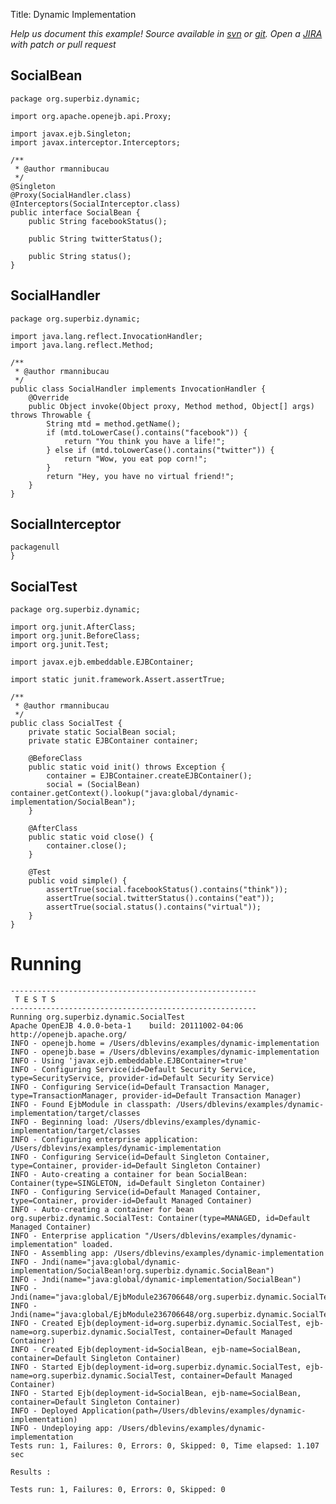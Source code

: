 Title: Dynamic Implementation

*Help us document this example! Source available in [svn](http://svn.apache.org/repos/asf/openejb/trunk/openejb/examples/dynamic-implementation) or [git](https://github.com/apache/openejb/tree/trunk/openejb/examples/dynamic-implementation). Open a [JIRA](https://issues.apache.org/jira/browse/TOMEE) with patch or pull request*

## SocialBean

    package org.superbiz.dynamic;
    
    import org.apache.openejb.api.Proxy;
    
    import javax.ejb.Singleton;
    import javax.interceptor.Interceptors;
    
    /**
     * @author rmannibucau
     */
    @Singleton
    @Proxy(SocialHandler.class)
    @Interceptors(SocialInterceptor.class)
    public interface SocialBean {
        public String facebookStatus();
    
        public String twitterStatus();
    
        public String status();
    }

## SocialHandler

    package org.superbiz.dynamic;
    
    import java.lang.reflect.InvocationHandler;
    import java.lang.reflect.Method;
    
    /**
     * @author rmannibucau
     */
    public class SocialHandler implements InvocationHandler {
        @Override
        public Object invoke(Object proxy, Method method, Object[] args) throws Throwable {
            String mtd = method.getName();
            if (mtd.toLowerCase().contains("facebook")) {
                return "You think you have a life!";
            } else if (mtd.toLowerCase().contains("twitter")) {
                return "Wow, you eat pop corn!";
            }
            return "Hey, you have no virtual friend!";
        }
    }

## SocialInterceptor

    packagenull
    }

## SocialTest

    package org.superbiz.dynamic;
    
    import org.junit.AfterClass;
    import org.junit.BeforeClass;
    import org.junit.Test;
    
    import javax.ejb.embeddable.EJBContainer;
    
    import static junit.framework.Assert.assertTrue;
    
    /**
     * @author rmannibucau
     */
    public class SocialTest {
        private static SocialBean social;
        private static EJBContainer container;
    
        @BeforeClass
        public static void init() throws Exception {
            container = EJBContainer.createEJBContainer();
            social = (SocialBean) container.getContext().lookup("java:global/dynamic-implementation/SocialBean");
        }
    
        @AfterClass
        public static void close() {
            container.close();
        }
    
        @Test
        public void simple() {
            assertTrue(social.facebookStatus().contains("think"));
            assertTrue(social.twitterStatus().contains("eat"));
            assertTrue(social.status().contains("virtual"));
        }
    }

# Running

    
    -------------------------------------------------------
     T E S T S
    -------------------------------------------------------
    Running org.superbiz.dynamic.SocialTest
    Apache OpenEJB 4.0.0-beta-1    build: 20111002-04:06
    http://openejb.apache.org/
    INFO - openejb.home = /Users/dblevins/examples/dynamic-implementation
    INFO - openejb.base = /Users/dblevins/examples/dynamic-implementation
    INFO - Using 'javax.ejb.embeddable.EJBContainer=true'
    INFO - Configuring Service(id=Default Security Service, type=SecurityService, provider-id=Default Security Service)
    INFO - Configuring Service(id=Default Transaction Manager, type=TransactionManager, provider-id=Default Transaction Manager)
    INFO - Found EjbModule in classpath: /Users/dblevins/examples/dynamic-implementation/target/classes
    INFO - Beginning load: /Users/dblevins/examples/dynamic-implementation/target/classes
    INFO - Configuring enterprise application: /Users/dblevins/examples/dynamic-implementation
    INFO - Configuring Service(id=Default Singleton Container, type=Container, provider-id=Default Singleton Container)
    INFO - Auto-creating a container for bean SocialBean: Container(type=SINGLETON, id=Default Singleton Container)
    INFO - Configuring Service(id=Default Managed Container, type=Container, provider-id=Default Managed Container)
    INFO - Auto-creating a container for bean org.superbiz.dynamic.SocialTest: Container(type=MANAGED, id=Default Managed Container)
    INFO - Enterprise application "/Users/dblevins/examples/dynamic-implementation" loaded.
    INFO - Assembling app: /Users/dblevins/examples/dynamic-implementation
    INFO - Jndi(name="java:global/dynamic-implementation/SocialBean!org.superbiz.dynamic.SocialBean")
    INFO - Jndi(name="java:global/dynamic-implementation/SocialBean")
    INFO - Jndi(name="java:global/EjbModule236706648/org.superbiz.dynamic.SocialTest!org.superbiz.dynamic.SocialTest")
    INFO - Jndi(name="java:global/EjbModule236706648/org.superbiz.dynamic.SocialTest")
    INFO - Created Ejb(deployment-id=org.superbiz.dynamic.SocialTest, ejb-name=org.superbiz.dynamic.SocialTest, container=Default Managed Container)
    INFO - Created Ejb(deployment-id=SocialBean, ejb-name=SocialBean, container=Default Singleton Container)
    INFO - Started Ejb(deployment-id=org.superbiz.dynamic.SocialTest, ejb-name=org.superbiz.dynamic.SocialTest, container=Default Managed Container)
    INFO - Started Ejb(deployment-id=SocialBean, ejb-name=SocialBean, container=Default Singleton Container)
    INFO - Deployed Application(path=/Users/dblevins/examples/dynamic-implementation)
    INFO - Undeploying app: /Users/dblevins/examples/dynamic-implementation
    Tests run: 1, Failures: 0, Errors: 0, Skipped: 0, Time elapsed: 1.107 sec
    
    Results :
    
    Tests run: 1, Failures: 0, Errors: 0, Skipped: 0
    
